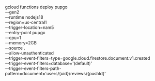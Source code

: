 gcloud functions deploy pupgo \
    --gen2 \
    --runtime nodejs18 \
    --region=us-central1 \
    --trigger-location=nam5 \
    --entry-point pupgo \
    --cpu=1 \
    --memory=2GB \
    --source . \
    --allow-unauthenticated \
    --trigger-event-filters=type=google.cloud.firestore.document.v1.created \
    --trigger-event-filters=database='(default)' \
    --trigger-event-filters-path-pattern=document='users/{uid}/reviews/{pushId}'